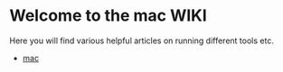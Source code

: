 # Welcome to the mac WIKI

Here you will find various helpful articles on running different tools etc.

- [mac](https://www.apple.com/mac/)
